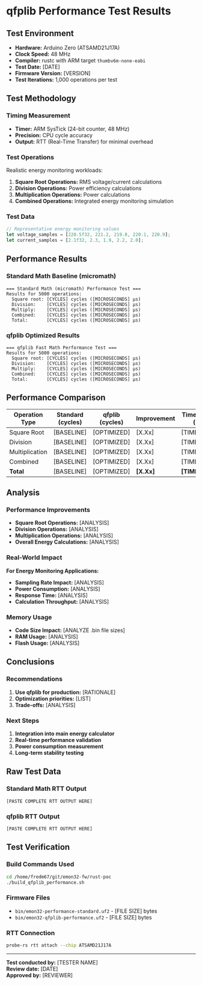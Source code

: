 # qfplib Performance Test Results

## Test Environment

- **Hardware:** Arduino Zero (ATSAMD21J17A)
- **Clock Speed:** 48 MHz
- **Compiler:** rustc with ARM target `thumbv6m-none-eabi`
- **Test Date:** [DATE]
- **Firmware Version:** [VERSION]
- **Test Iterations:** 1,000 operations per test

## Test Methodology

### Timing Measurement
- **Timer:** ARM SysTick (24-bit counter, 48 MHz)
- **Precision:** CPU cycle accuracy
- **Output:** RTT (Real-Time Transfer) for minimal overhead

### Test Operations
Realistic energy monitoring workloads:
1. **Square Root Operations:** RMS voltage/current calculations
2. **Division Operations:** Power efficiency calculations  
3. **Multiplication Operations:** Power calculations
4. **Combined Operations:** Integrated energy monitoring simulation

### Test Data
```rust
// Representative energy monitoring values
let voltage_samples = [220.5f32, 221.2, 219.8, 220.1, 220.9];
let current_samples = [2.1f32, 2.3, 1.9, 2.2, 2.0];
```

## Performance Results

### Standard Math Baseline (micromath)

```
=== Standard Math (micromath) Performance Test ===
Results for 5000 operations:
  Square root: [CYCLES] cycles ([MICROSECONDS] μs)
  Division:    [CYCLES] cycles ([MICROSECONDS] μs) 
  Multiply:    [CYCLES] cycles ([MICROSECONDS] μs)
  Combined:    [CYCLES] cycles ([MICROSECONDS] μs)
  Total:       [CYCLES] cycles ([MICROSECONDS] μs)
```

### qfplib Optimized Results

```
=== qfplib Fast Math Performance Test ===
Results for 5000 operations:
  Square root: [CYCLES] cycles ([MICROSECONDS] μs)
  Division:    [CYCLES] cycles ([MICROSECONDS] μs)
  Multiply:    [CYCLES] cycles ([MICROSECONDS] μs) 
  Combined:    [CYCLES] cycles ([MICROSECONDS] μs)
  Total:       [CYCLES] cycles ([MICROSECONDS] μs)
```

## Performance Comparison

| Operation Type | Standard (cycles) | qfplib (cycles) | Improvement | Time Saved (μs) |
|---------------|-------------------|-----------------|-------------|------------------|
| Square Root   | [BASELINE]        | [OPTIMIZED]     | [X.Xx]      | [TIME_DIFF]      |
| Division      | [BASELINE]        | [OPTIMIZED]     | [X.Xx]      | [TIME_DIFF]      |
| Multiplication| [BASELINE]        | [OPTIMIZED]     | [X.Xx]      | [TIME_DIFF]      |
| Combined      | [BASELINE]        | [OPTIMIZED]     | [X.Xx]      | [TIME_DIFF]      |
| **Total**     | [BASELINE]        | [OPTIMIZED]     | **[X.Xx]**  | **[TIME_DIFF]**  |

## Analysis

### Performance Improvements

- **Square Root Operations:** [ANALYSIS]
- **Division Operations:** [ANALYSIS]  
- **Multiplication Operations:** [ANALYSIS]
- **Overall Energy Calculations:** [ANALYSIS]

### Real-World Impact

**For Energy Monitoring Applications:**
- **Sampling Rate Impact:** [ANALYSIS]
- **Power Consumption:** [ANALYSIS]
- **Response Time:** [ANALYSIS]
- **Calculation Throughput:** [ANALYSIS]

### Memory Usage

- **Code Size Impact:** [ANALYZE .bin file sizes]
- **RAM Usage:** [ANALYSIS]
- **Flash Usage:** [ANALYSIS]

## Conclusions

### Recommendations

1. **Use qfplib for production:** [RATIONALE]
2. **Optimization priorities:** [LIST]
3. **Trade-offs:** [ANALYSIS]

### Next Steps

1. **Integration into main energy calculator**
2. **Real-time performance validation**
3. **Power consumption measurement**
4. **Long-term stability testing**

## Raw Test Data

### Standard Math RTT Output
```
[PASTE COMPLETE RTT OUTPUT HERE]
```

### qfplib RTT Output  
```
[PASTE COMPLETE RTT OUTPUT HERE]
```

## Test Verification

### Build Commands Used
```bash
cd /home/fredm67/git/emon32-fw/rust-poc
./build_qfplib_performance.sh
```

### Firmware Files
- `bin/emon32-performance-standard.uf2` - [FILE SIZE] bytes
- `bin/emon32-qfplib-performance.uf2` - [FILE SIZE] bytes

### RTT Connection
```bash
probe-rs rtt attach --chip ATSAMD21J17A
```

---

**Test conducted by:** [TESTER NAME]  
**Review date:** [DATE]  
**Approved by:** [REVIEWER]
